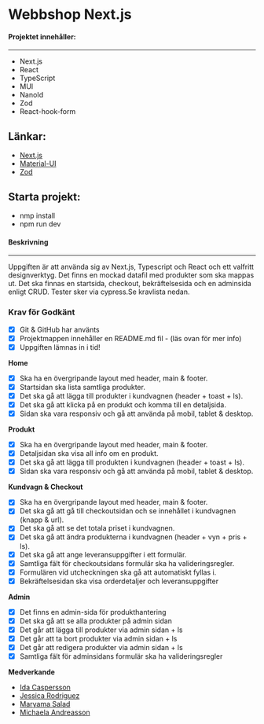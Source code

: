 # Webbshop Next.js

#### Projektet innehåller:

---

- Next.js
- React
- TypeScript
- MUI
- NanoId
- Zod
- React-hook-form

## Länkar:

- [Next.js](https://nextjs.org/)
- [Material-UI](https://mui.com/)
- [Zod](https://zod.dev/)

## Starta projekt:

- nmp install
- npm run dev

#### Beskrivning

---

Uppgiften är att använda sig av Next.js, Typescript och React och ett valfritt designverktyg. Det finns en mockad datafil med produkter som ska mappas ut. Det ska finnas en startsida, checkout, bekräftelsesida och en adminsida enligt CRUD. Tester sker via cypress.Se kravlista nedan.

### Krav för Godkänt

- [x] Git & GitHub har använts
- [x] Projektmappen innehåller en README.md fil - (läs ovan för mer info)
- [x] Uppgiften lämnas in i tid!

**Home**

- [x] Ska ha en övergripande layout med header, main & footer.
- [x] Startsidan ska lista samtliga produkter.
- [x] Det ska gå att lägga till produkter i kundvagnen (header + toast + ls).
- [x] Det ska gå att klicka på en produkt och komma till en detaljsida.
- [x] Sidan ska vara responsiv och gå att använda på mobil, tablet & desktop.

**Produkt**

- [x] Ska ha en övergripande layout med header, main & footer.
- [x] Detaljsidan ska visa all info om en produkt.
- [x] Det ska gå att lägga till produkten i kundvagnen (header + toast + ls).
- [x] Sidan ska vara responsiv och gå att använda på mobil, tablet & desktop.

**Kundvagn & Checkout**

- [x] Ska ha en övergripande layout med header, main & footer.
- [x] Det ska gå att gå till checkoutsidan och se innehållet i kundvagnen (knapp & url).
- [x] Det ska gå att se det totala priset i kundvagnen.
- [x] Det ska gå att ändra produkterna i kundvagnen (header + vyn + pris + ls).
- [x] Det ska gå att ange leveransuppgifter i ett formulär.
- [x] Samtliga fält för checkoutsidans formulär ska ha valideringsregler.
- [x] Formulären vid utcheckningen ska gå att automatiskt fyllas i.
- [x] Bekräftelsesidan ska visa orderdetaljer och leveransuppgifter

**Admin**

- [x] Det finns en admin-sida för produkthantering
- [x] Det ska gå att se alla produkter på admin sidan
- [x] Det går att lägga till produkter via admin sidan + ls
- [x] Det går att ta bort produkter via admin sidan + ls
- [x] Det går att redigera produkter via admin sidan + ls
- [x] Samtliga fält för adminsidans formulär ska ha valideringsregler

**Medverkande**

- [Ida Caspersson](https://github.com/iiddaa96)
- [Jessica Rodriguez](https://github.com/iiddaa96)
- [Maryama Salad](https://github.com/Maryamakeyf)
- [Michaela Andreasson](https://github.com/Navaas)
